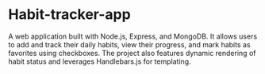 # Habit-tracker-app
 A web application built with Node.js, Express, and MongoDB. It allows users to add and track their daily habits, view their progress, and mark habits as favorites using checkboxes. The project also features dynamic rendering of habit status and leverages Handlebars.js for templating.
